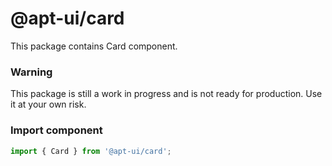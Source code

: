 # @apt-ui/card

This package contains Card component.

### Warning

This package is still a work in progress and is not ready for production. Use it at your own risk.

### Import component
```js
import { Card } from '@apt-ui/card';
```